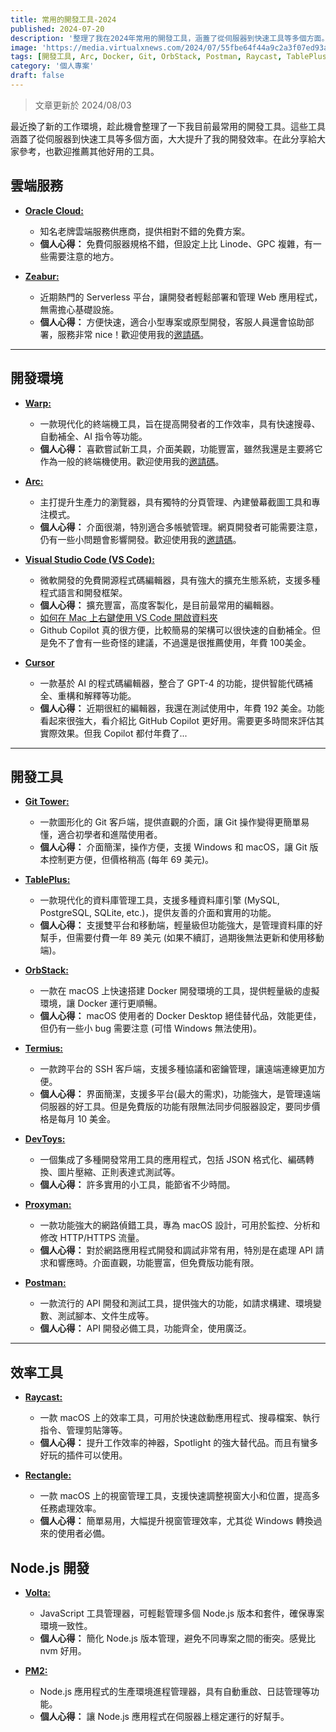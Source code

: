 ```yaml
---
title: 常用的開發工具-2024
published: 2024-07-20
description: '整理了我在2024年常用的開發工具，涵蓋了從伺服器到快速工具等多個方面。這些工具大大提升了我的開發效率，希望對你也有所幫助。'
image: 'https://media.virtualxnews.com/2024/07/55fbe64f44a9c2a3f07ed93afe188dec.png'
tags: [開發工具, Arc, Docker, Git, OrbStack, Postman, Raycast, TablePlus, Termius, Visual Studio Code, Warp, Zeabur]
category: '個人專案'
draft: false 
---
```


> 文章更新於 2024/08/03

最近換了新的工作環境，趁此機會整理了一下我目前最常用的開發工具。這些工具涵蓋了從伺服器到快速工具等多個方面，大大提升了我的開發效率。在此分享給大家參考，也歡迎推薦其他好用的工具。

## 雲端服務

* [**Oracle Cloud:**](https://www.oracle.com/tw/cloud/)
   - 知名老牌雲端服務供應商，提供相對不錯的免費方案。
   - **個人心得：** 免費伺服器規格不錯，但設定上比 Linode、GPC 複雜，有一些需要注意的地方。

* [**Zeabur:**](https://zeabur.com?referralCode=silverfantacy)
   - 近期熱門的 Serverless 平台，讓開發者輕鬆部署和管理 Web 應用程式，無需擔心基礎設施。
   - **個人心得：** 方便快速，適合小型專案或原型開發，客服人員還會協助部署，服務非常 nice！歡迎使用我的[邀請碼](https://zeabur.com?referralCode=silverfantacy)。

---

## 開發環境

* [**Warp:**](https://app.warp.dev/referral/4PR69W)
   - 一款現代化的終端機工具，旨在提高開發者的工作效率，具有快速搜尋、自動補全、AI 指令等功能。
   - **個人心得：** 喜歡嘗試新工具，介面美觀，功能豐富，雖然我還是主要將它作為一般的終端機使用。歡迎使用我的[邀請碼](https://app.warp.dev/referral/4PR69W)。

* [**Arc:**](https://arc.net/gift/cdb954ed)
   - 主打提升生產力的瀏覽器，具有獨特的分頁管理、內建螢幕截圖工具和專注模式。
   - **個人心得：** 介面很潮，特別適合多帳號管理。網頁開發者可能需要注意，仍有一些小問題會影響開發。歡迎使用我的[邀請碼](https://arc.net/gift/cdb954ed)。

* [**Visual Studio Code (VS Code):**](https://code.visualstudio.com)
   - 微軟開發的免費開源程式碼編輯器，具有強大的擴充生態系統，支援多種程式語言和開發框架。
   - **個人心得：** 擴充豐富，高度客製化，是目前最常用的編輯器。
   - [如何在 Mac 上右鍵使用 VS Code 開啟資料夾](https://medium.com/susan-blog/在mac上右鍵使用vscode開啟文件夾設置-a6c8f77db5d3)
   - Github Copilot 真的很方便，比較簡易的架構可以很快速的自動補全。但是免不了會有一些奇怪的建議，不過還是很推薦使用，年費 100美金。

* [**Cursor**](https://www.cursor.com/)
   - 一款基於 AI 的程式碼編輯器，整合了 GPT-4 的功能，提供智能代碼補全、重構和解釋等功能。
   - **個人心得：** 近期很紅的編輯器，我還在測試使用中，年費 192 美金。功能看起來很強大，看介紹比 GitHub Copilot 更好用。需要更多時間來評估其實際效果。但我 Copilot 都付年費了...

---

## 開發工具

* [**Git Tower:**](https://www.git-tower.com/)
   - 一款圖形化的 Git 客戶端，提供直觀的介面，讓 Git 操作變得更簡單易懂，適合初學者和進階使用者。
   - **個人心得：** 介面簡潔，操作方便，支援 Windows 和 macOS，讓 Git 版本控制更方便，但價格稍高 (每年 69 美元)。

* [**TablePlus:**](https://tableplus.com/)
   - 一款現代化的資料庫管理工具，支援多種資料庫引擎 (MySQL, PostgreSQL, SQLite, etc.)，提供友善的介面和實用的功能。
   - **個人心得：** 支援雙平台和移動端，輕量級但功能強大，是管理資料庫的好幫手，但需要付費一年 89 美元 (如果不續訂，過期後無法更新和使用移動端)。

* [**OrbStack:**](https://orbstack.dev/)
   - 一款在 macOS 上快速搭建 Docker 開發環境的工具，提供輕量級的虛擬環境，讓 Docker 運行更順暢。
   - **個人心得：**  macOS 使用者的 Docker Desktop 絕佳替代品，效能更佳，但仍有一些小 bug 需要注意 (可惜 Windows 無法使用)。

* [**Termius:**](https://termius.com/)
   - 一款跨平台的 SSH 客戶端，支援多種協議和密鑰管理，讓遠端連線更加方便。
   - **個人心得：** 界面簡潔，支援多平台(最大的需求)，功能強大，是管理遠端伺服器的好工具。但是免費版的功能有限無法同步伺服器設定，要同步價格是每月 10 美金。

* [**DevToys:**](https://devtoys.app/)
   - 一個集成了多種開發常用工具的應用程式，包括 JSON 格式化、編碼轉換、圖片壓縮、正則表達式測試等。
   - **個人心得：** 許多實用的小工具，能節省不少時間。

* [**Proxyman:**](https://proxyman.io/)
   - 一款功能強大的網路偵錯工具，專為 macOS 設計，可用於監控、分析和修改 HTTP/HTTPS 流量。
   - **個人心得：** 對於網路應用程式開發和調試非常有用，特別是在處理 API 請求和響應時。介面直觀，功能豐富，但免費版功能有限。

* [**Postman:**](https://www.postman.com/)
   - 一款流行的 API 開發和測試工具，提供強大的功能，如請求構建、環境變數、測試腳本、文件生成等。
   - **個人心得：** API 開發必備工具，功能齊全，使用廣泛。

---

## 效率工具

* [**Raycast:**](https://www.raycast.com/)
   - 一款 macOS 上的效率工具，可用於快速啟動應用程式、搜尋檔案、執行指令、管理剪貼簿等。
   - **個人心得：** 提升工作效率的神器，Spotlight 的強大替代品。而且有蠻多好玩的插件可以使用。

* [**Rectangle:**](https://rectangleapp.com/)
   - 一款 macOS 上的視窗管理工具，支援快速調整視窗大小和位置，提高多任務處理效率。
   - **個人心得：** 簡單易用，大幅提升視窗管理效率，尤其從 Windows 轉換過來的使用者必備。

## Node.js 開發

* [**Volta:**](https://volta.sh/)
   - JavaScript 工具管理器，可輕鬆管理多個 Node.js 版本和套件，確保專案環境一致性。
   - **個人心得：** 簡化 Node.js 版本管理，避免不同專案之間的衝突。感覺比 nvm 好用。

* [**PM2:**](https://www.npmjs.com/package/pm2)
   - Node.js 應用程式的生產環境進程管理器，具有自動重啟、日誌管理等功能。
   - **個人心得：** 讓 Node.js 應用程式在伺服器上穩定運行的好幫手。